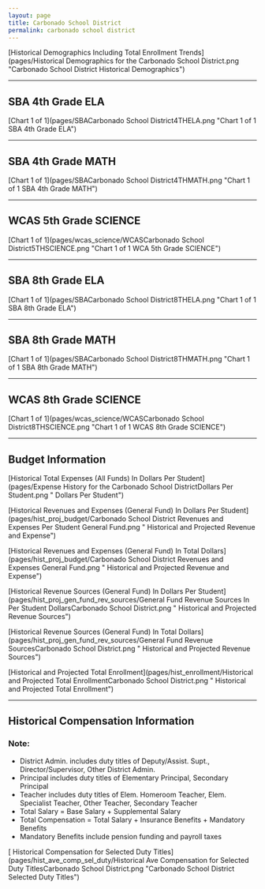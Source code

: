 ```yaml
---
layout: page
title: Carbonado School District
permalink: carbonado school district
---
```



[Historical Demographics Including Total Enrollment Trends](pages/Historical Demographics for the Carbonado School District.png "Carbonado School District Historical Demographics")

___

## SBA 4th Grade ELA

[Chart 1 of 1](pages/SBACarbonado School District4THELA.png "Chart 1 of 1 SBA 4th Grade ELA")


___

## SBA 4th Grade MATH

[Chart 1 of 1](pages/SBACarbonado School District4THMATH.png "Chart 1 of 1 SBA 4th Grade MATH")


___

## WCAS 5th Grade SCIENCE

[Chart 1 of 1](pages/wcas_science/WCASCarbonado School District5THSCIENCE.png "Chart 1 of 1 WCA 5th Grade SCIENCE")


___

## SBA 8th Grade ELA

[Chart 1 of 1](pages/SBACarbonado School District8THELA.png "Chart 1 of 1 SBA 8th Grade ELA")


___

## SBA 8th Grade MATH

[Chart 1 of 1](pages/SBACarbonado School District8THMATH.png "Chart 1 of 1 SBA 8th Grade MATH")


___

## WCAS 8th Grade SCIENCE

[Chart 1 of 1](pages/wcas_science/WCASCarbonado School District8THSCIENCE.png "Chart 1 of 1 WCAS 8th Grade SCIENCE")


___

## Budget Information

[Historical Total Expenses (All Funds) In Dollars Per Student](pages/Expense History for the Carbonado School DistrictDollars Per Student.png " Dollars Per Student")

[Historical Revenues and Expenses (General Fund) In Dollars Per Student](pages/hist_proj_budget/Carbonado School District Revenues and Expenses Per Student General Fund.png " Historical and Projected Revenue and Expense")

[Historical Revenues and Expenses (General Fund) In Total Dollars](pages/hist_proj_budget/Carbonado School District Revenues and Expenses General Fund.png " Historical and Projected Revenue and Expense")

[Historical Revenue Sources (General Fund) In Dollars Per Student](pages/hist_proj_gen_fund_rev_sources/General Fund Revenue Sources In Per Student DollarsCarbonado School District.png " Historical and Projected Revenue Sources")

[Historical Revenue Sources (General Fund) In Total Dollars](pages/hist_proj_gen_fund_rev_sources/General Fund Revenue SourcesCarbonado School District.png " Historical and Projected Revenue Sources")

[Historical and Projected Total Enrollment](pages/hist_enrollment/Historical and Projected Total EnrollmentCarbonado School District.png " Historical and Projected Total Enrollment")


___

## Historical Compensation Information
### Note:
- District Admin. includes duty titles of Deputy/Assist. Supt., Director/Supervisor, Other District Admin.
- Principal includes duty titles of Elementary Principal, Secondary Principal
- Teacher includes duty titles of Elem. Homeroom Teacher, Elem. Specialist Teacher, Other Teacher, Secondary Teacher
- Total Salary = Base Salary + Supplemental Salary
- Total Compensation = Total Salary + Insurance Benefits + Mandatory Benefits
- Mandatory Benefits include pension funding and payroll taxes

[ Historical Compensation for Selected Duty Titles](pages/hist_ave_comp_sel_duty/Historical Ave Compensation for Selected Duty TitlesCarbonado School District.png "Carbonado School District Selected Duty Titles")

